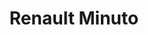 ---
title: "Renault Minuto"
url: /ciudad-autonoma-de-buenos-aires/renault-minuto-avenida-independencia-2/
shop: Autowerkstatt
---